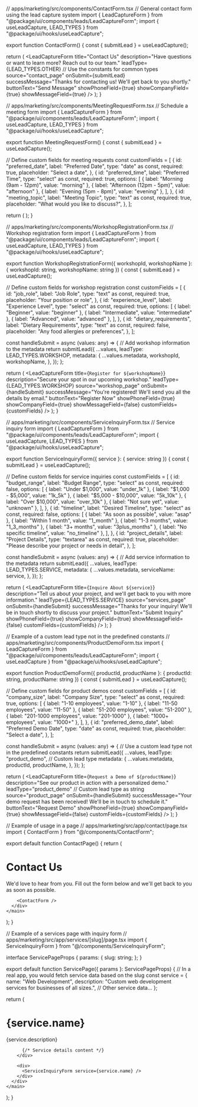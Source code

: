 // apps/marketing/src/components/ContactForm.tsx
// General contact form using the lead capture system
import { LeadCaptureForm } from "@package/ui/components/leads/LeadCaptureForm";
import { useLeadCapture, LEAD_TYPES } from "@package/ui/hooks/useLeadCapture";

export function ContactForm() {
  const { submitLead } = useLeadCapture();
  
  return (
    <LeadCaptureForm
      title="Contact Us"
      description="Have questions or want to learn more? Reach out to our team."
      leadType={LEAD_TYPES.OTHER} // Use the constants for common types
      source="contact_page"
      onSubmit={submitLead}
      successMessage="Thanks for contacting us! We'll get back to you shortly."
      buttonText="Send Message"
      showPhoneField={true}
      showCompanyField={true}
      showMessageField={true}
    />
  );
}

// apps/marketing/src/components/MeetingRequestForm.tsx
// Schedule a meeting form
import { LeadCaptureForm } from "@package/ui/components/leads/LeadCaptureForm";
import { useLeadCapture, LEAD_TYPES } from "@package/ui/hooks/useLeadCapture";

export function MeetingRequestForm() {
  const { submitLead } = useLeadCapture();
  
  // Define custom fields for meeting requests
  const customFields = [
    {
      id: "preferred_date",
      label: "Preferred Date",
      type: "date" as const,
      required: true,
      placeholder: "Select a date",
    },
    {
      id: "preferred_time",
      label: "Preferred Time",
      type: "select" as const,
      required: true,
      options: [
        { label: "Morning (9am - 12pm)", value: "morning" },
        { label: "Afternoon (12pm - 5pm)", value: "afternoon" },
        { label: "Evening (5pm - 8pm)", value: "evening" },
      ],
    },
    {
      id: "meeting_topic",
      label: "Meeting Topic",
      type: "text" as const,
      required: true,
      placeholder: "What would you like to discuss?",
    },
  ];
  
  return (
    <LeadCaptureForm
      title="Schedule a Meeting"
      description="Book a meeting with our team to discuss your needs."
      leadType={LEAD_TYPES.MEETING}
      source="meeting_page"
      onSubmit={submitLead}
      successMessage="We've received your meeting request and will confirm the details soon."
      buttonText="Request Meeting"
      showPhoneField={true}
      showCompanyField={true}
      showMessageField={false}
      customFields={customFields}
    />
  );
}

// apps/marketing/src/components/WorkshopRegistrationForm.tsx
// Workshop registration form
import { LeadCaptureForm } from "@package/ui/components/leads/LeadCaptureForm";
import { useLeadCapture, LEAD_TYPES } from "@package/ui/hooks/useLeadCapture";

export function WorkshopRegistrationForm({ workshopId, workshopName }: { workshopId: string, workshopName: string }) {
  const { submitLead } = useLeadCapture();
  
  // Define custom fields for workshop registration
  const customFields = [
    {
      id: "job_role",
      label: "Job Role",
      type: "text" as const,
      required: true,
      placeholder: "Your position or role",
    },
    {
      id: "experience_level",
      label: "Experience Level",
      type: "select" as const,
      required: true,
      options: [
        { label: "Beginner", value: "beginner" },
        { label: "Intermediate", value: "intermediate" },
        { label: "Advanced", value: "advanced" },
      ],
    },
    {
      id: "dietary_requirements",
      label: "Dietary Requirements",
      type: "text" as const,
      required: false,
      placeholder: "Any food allergies or preferences",
    },
  ];
  
  const handleSubmit = async (values: any) => {
    // Add workshop information to the metadata
    return submitLead({
      ...values,
      leadType: LEAD_TYPES.WORKSHOP,
      metadata: {
        ...values.metadata,
        workshopId,
        workshopName,
      },
    });
  };
  
  return (
    <LeadCaptureForm
      title={`Register for ${workshopName}`}
      description="Secure your spot in our upcoming workshop."
      leadType={LEAD_TYPES.WORKSHOP}
      source="workshop_page"
      onSubmit={handleSubmit}
      successMessage="You're registered! We'll send you all the details by email."
      buttonText="Register Now"
      showPhoneField={true}
      showCompanyField={true}
      showMessageField={false}
      customFields={customFields}
    />
  );
}

// apps/marketing/src/components/ServiceInquiryForm.tsx
// Service inquiry form
import { LeadCaptureForm } from "@package/ui/components/leads/LeadCaptureForm";
import { useLeadCapture, LEAD_TYPES } from "@package/ui/hooks/useLeadCapture";

export function ServiceInquiryForm({ service }: { service: string }) {
  const { submitLead } = useLeadCapture();
  
  // Define custom fields for service inquiries
  const customFields = [
    {
      id: "budget_range",
      label: "Budget Range",
      type: "select" as const,
      required: false,
      options: [
        { label: "Under $1,000", value: "under_1k" },
        { label: "$1,000 - $5,000", value: "1k_5k" },
        { label: "$5,000 - $10,000", value: "5k_10k" },
        { label: "Over $10,000", value: "over_10k" },
        { label: "Not sure yet", value: "unknown" },
      ],
    },
    {
      id: "timeline",
      label: "Desired Timeline",
      type: "select" as const,
      required: false,
      options: [
        { label: "As soon as possible", value: "asap" },
        { label: "Within 1 month", value: "1_month" },
        { label: "1-3 months", value: "1_3_months" },
        { label: "3+ months", value: "3plus_months" },
        { label: "No specific timeline", value: "no_timeline" },
      ],
    },
    {
      id: "project_details",
      label: "Project Details",
      type: "textarea" as const,
      required: true,
      placeholder: "Please describe your project or needs in detail",
    },
  ];
  
  const handleSubmit = async (values: any) => {
    // Add service information to the metadata
    return submitLead({
      ...values,
      leadType: LEAD_TYPES.SERVICE,
      metadata: {
        ...values.metadata,
        serviceName: service,
      },
    });
  };
  
  return (
    <LeadCaptureForm
      title={`Inquire About ${service}`}
      description="Tell us about your project, and we'll get back to you with more information."
      leadType={LEAD_TYPES.SERVICE}
      source="services_page"
      onSubmit={handleSubmit}
      successMessage="Thanks for your inquiry! We'll be in touch shortly to discuss your project."
      buttonText="Submit Inquiry"
      showPhoneField={true}
      showCompanyField={true}
      showMessageField={false}
      customFields={customFields}
    />
  );
}

// Example of a custom lead type not in the predefined constants
// apps/marketing/src/components/ProductDemoForm.tsx
import { LeadCaptureForm } from "@package/ui/components/leads/LeadCaptureForm";
import { useLeadCapture } from "@package/ui/hooks/useLeadCapture";

export function ProductDemoForm({ productId, productName }: { productId: string, productName: string }) {
  const { submitLead } = useLeadCapture();
  
  // Define custom fields for product demos
  const customFields = [
    {
      id: "company_size",
      label: "Company Size",
      type: "select" as const,
      required: true,
      options: [
        { label: "1-10 employees", value: "1-10" },
        { label: "11-50 employees", value: "11-50" },
        { label: "51-200 employees", value: "51-200" },
        { label: "201-1000 employees", value: "201-1000" },
        { label: "1000+ employees", value: "1000+" },
      ],
    },
    {
      id: "preferred_demo_date",
      label: "Preferred Demo Date",
      type: "date" as const,
      required: true,
      placeholder: "Select a date",
    },
  ];
  
  const handleSubmit = async (values: any) => {
    // Use a custom lead type not in the predefined constants
    return submitLead({
      ...values,
      leadType: "product_demo", // Custom lead type
      metadata: {
        ...values.metadata,
        productId,
        productName,
      },
    });
  };
  
  return (
    <LeadCaptureForm
      title={`Request a Demo of ${productName}`}
      description="See our product in action with a personalized demo."
      leadType="product_demo" // Custom lead type as string
      source="product_page"
      onSubmit={handleSubmit}
      successMessage="Your demo request has been received! We'll be in touch to schedule it."
      buttonText="Request Demo"
      showPhoneField={true}
      showCompanyField={true}
      showMessageField={false}
      customFields={customFields}
    />
  );
}

// Example of usage in a page
// apps/marketing/src/app/contact/page.tsx
import { ContactForm } from "@/components/ContactForm";

export default function ContactPage() {
  return (
    <main className="container mx-auto px-4 py-12">
      <div className="max-w-3xl mx-auto">
        <h1 className="text-4xl font-bold mb-8 text-center">Contact Us</h1>
        <p className="text-lg mb-12 text-center">
          We'd love to hear from you. Fill out the form below and we'll get back to you as soon as possible.
        </p>
        
        <ContactForm />
      </div>
    </main>
  );
}

// Example of a services page with inquiry form
// apps/marketing/src/app/services/[slug]/page.tsx
import { ServiceInquiryForm } from "@/components/ServiceInquiryForm";

interface ServicePageProps {
  params: {
    slug: string;
  };
}

export default function ServicePage({ params }: ServicePageProps) {
  // In a real app, you would fetch service data based on the slug
  const service = {
    name: "Web Development",
    description: "Custom web development services for businesses of all sizes.",
    // Other service data...
  };
  
  return (
    <main className="container mx-auto px-4 py-12">
      <div className="grid grid-cols-1 lg:grid-cols-2 gap-12">
        <div>
          <h1 className="text-4xl font-bold mb-4">{service.name}</h1>
          <p className="text-lg mb-6">{service.description}</p>
          
          {/* Service details content */}
        </div>
        
        <div>
          <ServiceInquiryForm service={service.name} />
        </div>
      </div>
    </main>
  );
}
